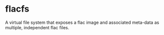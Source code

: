 flacfs
======

A virtual file system that exposes a flac image and associated meta-data as multiple, independent flac files.